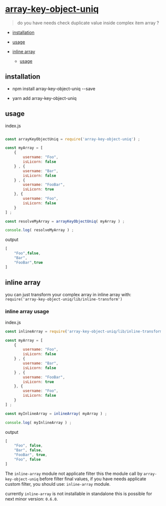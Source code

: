 # [array-key-object-uniq](https://www.npmjs.com/package/array-key-object-uniq)

> do you have needs check duplicate value inside complex item array ?

- [installation](#installation)

- [usage](#usage)

- [inline array](#inline-array)

    - [usage](#inline-array-usage)

## installation

- npm install array-key-object-uniq --save

- yarn add array-key-object-uniq

## usage

index.js
```javascript

const arrayKeyObjectUniq = require('array-key-object-uniq') ;

const myArray = [
    {
        username: "Foo",
        isLicorn: false
    } , {
        username: "Bar",
        isLicorn: false
    } , {
        username: "FooBar",
        isLicorn: true
    }, {
        username: "Foo",
        isLicorn: false
    }
] ;

const resolveMyArray = arrayKeyObjectUniq( myArray ) ;

console.log( resolveMyArray ) ;
```

output
```javascript
[
    "Foo",false,
    "Bar",
    "FooBar",true
]
```

## inline array

you can just transform your complex array in inline array
with: `require('array-key-object-uniq/lib/inline-transform')`

### inline array usage

index.js
```javascript
const inlineArray = require('array-key-object-uniq/lib/inline-transform') ;

const myArray = [
    {
        username: "Foo",
        isLicorn: false
    } , {
        username: "Bar",
        isLicorn: false
    } , {
        username: "FooBar",
        isLicorn: true
    }, {
        username: "Foo",
        isLicorn: false
    }
] ;

const myInlineArray = inlineArray( myArray ) ;

console.log( myInlineArray ) ;
```

output
```javascript
[
    "Foo", false,
    "Bar", false,
    "FooBar", true,
    "Foo", false
]
```

The `inline-array` module not applicate filter this the module call by `array-key-object-uniq` before filter final values,
if you have needs applicate custom filter, you should use: `inline-array` module.

currently `inline-array` is not installable in standalone this is possible for
next minor version: `0.6.0`.
